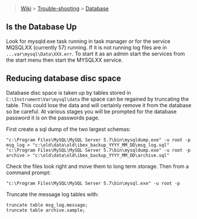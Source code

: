> [Wiki](Home) > [Trouble-shooting](trouble-shooting-pages) > [Database](Database-Troubleshooting)

## Is the Database Up

Look for mysqld.exe task running in task manager or for the service MQSQLXX (currently 57) running. If it is not running log files are in `...var\mysql\Data\XXX.err`. To start it as an admin start the services from the start menu then start the MYSQLXX service.

## Reducing database disc space

Database disc space is taken up by tables stored in `C:\Instrument\Var\mysql\data` the space can be regained by truncating the table. This could lose the data and will certainly remove it from the database so be careful. At various stages you will be prompted for the database password it is on the passwords page.

First create a sql dump of the two largest schemas:

    "c:\Program Files\MySQL\MySQL Server 5.7\bin\mysqldump.exe" -u root -p msg_log > "c:\old\data\old\ibex_backup_YYYY_MM_DD\msg_log.sql"
    "c:\Program Files\MySQL\MySQL Server 5.7\bin\mysqldump.exe" -u root -p archive > "c:\old\data\old\ibex_backup_YYYY_MM_DD\archive.sql"

Check the files look right and move them to long term storage. Then from a command prompt:

    "c:\Program Files\MySQL\MySQL Server 5.7\bin\mysql.exe" -u root -p

Truncate the message log tables with: 

    truncate table msg_log.message;
    truncate table archive.sample;

